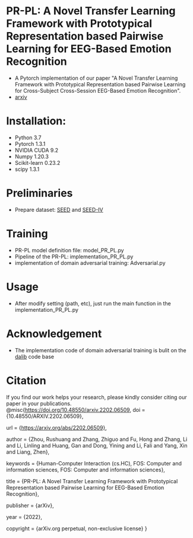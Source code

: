PR-PL: A Novel Transfer Learning Framework with Prototypical Representation based Pairwise Learning for EEG-Based Emotion Recognition
=
* A Pytorch implementation of our paper "A Novel Transfer Learning Framework with Prototypical Representation based Pairwise Learning for Cross-Subject Cross-Session EEG-Based Emotion Recognition".<br> 
* [arxiv](https://arxiv.org/abs/2202.06509)

# Installation:
* Python 3.7
* Pytorch 1.3.1
* NVIDIA CUDA 9.2
* Numpy 1.20.3
* Scikit-learn 0.23.2
* scipy 1.3.1

# Preliminaries
* Prepare dataset: [SEED](https://bcmi.sjtu.edu.cn/~seed/index.html) and [SEED-IV](https://bcmi.sjtu.edu.cn/~seed/index.html)

# Training 
* PR-PL model definition file: model_PR_PL.py 
* Pipeline of the PR-PL: implementation_PR_PL.py
* implementation of domain adversarial training: Adversarial.py
# Usage
* After modify setting (path, etc), just run the main function in the implementation_PR_PL.py
# Acknowledgement
* The implementation code of domain adversarial training is bulit on the [dalib](https://dalib.readthedocs.io/en/latest/index.html) code base 
# Citation
If you find our work helps your research, please kindly consider citing our paper in your publications.
@misc{https://doi.org/10.48550/arxiv.2202.06509,
  doi = {10.48550/ARXIV.2202.06509},
  
  url = {https://arxiv.org/abs/2202.06509},
  
  author = {Zhou, Rushuang and Zhang, Zhiguo and Fu, Hong and Zhang, Li and Li, Linling and Huang, Gan and Dong, Yining and Li, Fali and Yang, Xin and Liang, Zhen},
  
  keywords = {Human-Computer Interaction (cs.HC), FOS: Computer and information sciences, FOS: Computer and information sciences},
  
  title = {PR-PL: A Novel Transfer Learning Framework with Prototypical Representation based Pairwise Learning for EEG-Based Emotion Recognition},
  
  publisher = {arXiv},
  
  year = {2022},
  
  copyright = {arXiv.org perpetual, non-exclusive license}
}
